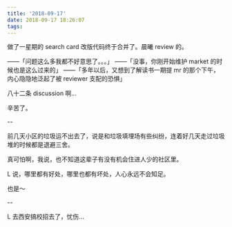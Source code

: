 ```yaml
---
title: '2018-09-17'
date: 2018-09-17 18:26:07
tags:
---
```


做了一星期的 search card 改版代码终于合并了。晨曦 review 的。

——「问题这么多我都不好意思了。。。」
——「没事，你刚开始维护 market 的时候也是这么过来的」
——「多年以后，又想到了解读书一期提 mr 的那个下午，内心隐隐地泛起了被 reviewer 支配的恐惧」

八十二条 discussion 啊...

辛苦了。

--

前几天小区的垃圾运不出去了，说是和垃圾填埋场有些纠纷，连着好几天走过垃圾堆的时候都是退避三舍。

真可怕啊，我说，也不知道这辈子有没有机会住进人少的社区里。

L 说，哪里都有好处，哪里也都有坏处，人心永远不会知足。

也是～

--

L 去西安搞校招去了，忧伤...

